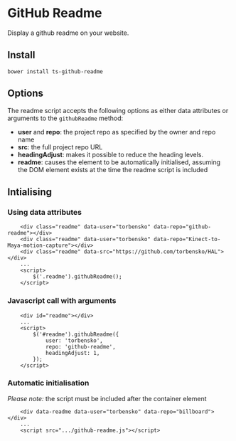 # GitHub Readme

Display a github readme on your website.

## Install

	bower install ts-github-readme

## Options

The readme script accepts the following options as either data attributes or arguments to the `githubReadme` method:

- **user** and **repo**: the project repo as specified by the owner and repo name
- **src**: the full project repo URL
- **headingAdjust**: makes it possible to reduce the heading levels.
- **readme**: causes the element to be automatically initialised, assuming the DOM element exists at the time the readme script is included

## Intialising

### Using data attributes

		<div class="readme" data-user="torbensko" data-repo="github-readme"></div>
		<div class="readme" data-user="torbensko" data-repo="Kinect-to-Maya-motion-capture"></div>
		<div class="readme" data-src="https://github.com/torbensko/HAL"></div>
		...
		<script>
			$('.readme').githubReadme();
		</script>

### Javascript call with arguments

		<div id="readme"></div>
		...
		<script>
			$('#readme').githubReadme({
				user: 'torbensko',
				repo: 'github-readme',
				headingAdjust: 1,
			});
		</script>


### Automatic initialisation
	
*Please note:* the script must be included after the container element

		<div data-readme data-user="torbensko" data-repo="billboard"></div>
		...
		<script src=".../github-readme.js"></script>

